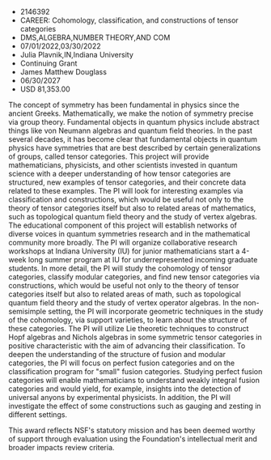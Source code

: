 
* 2146392
* CAREER: Cohomology, classification, and constructions of tensor categories
* DMS,ALGEBRA,NUMBER THEORY,AND COM
* 07/01/2022,03/30/2022
* Julia Plavnik,IN,Indiana University
* Continuing Grant
* James Matthew Douglass
* 06/30/2027
* USD 81,353.00

The concept of symmetry has been fundamental in physics since the ancient
Greeks. Mathematically, we make the notion of symmetry precise via group theory.
Fundamental objects in quantum physics include abstract things like von Neumann
algebras and quantum field theories. In the past several decades, it has become
clear that fundamental objects in quantum physics have symmetries that are best
described by certain generalizations of groups, called tensor categories. This
project will provide mathematicians, physicists, and other scientists invested
in quantum science with a deeper understanding of how tensor categories are
structured, new examples of tensor categories, and their concrete data related
to these examples. The PI will look for interesting examples via classification
and constructions, which would be useful not only to the theory of tensor
categories itself but also to related areas of mathematics, such as topological
quantum field theory and the study of vertex algebras. The educational component
of this project will establish networks of diverse voices in quantum symmetries
research and in the mathematical community more broadly. The PI will organize
collaborative research workshops at Indiana University (IU) for junior
mathematicians start a 4-week long summer program at IU for underrepresented
incoming graduate students. In more detail, the PI will study the cohomology of
tensor categories, classify modular categories, and find new tensor categories
via constructions, which would be useful not only to the theory of tensor
categories itself but also to related areas of math, such as topological quantum
field theory and the study of vertex operator algebras. In the non-semisimple
setting, the PI will incorporate geometric techniques in the study of the
cohomology, via support varieties, to learn about the structure of these
categories. The PI will utilize Lie theoretic techniques to construct Hopf
algebras and Nichols algebras in some symmetric tensor categories in positive
characteristic with the aim of advancing their classification. To deepen the
understanding of the structure of fusion and modular categories, the PI will
focus on perfect fusion categories and on the classification program for "small"
fusion categories. Studying perfect fusion categories will enable mathematicians
to understand weakly integral fusion categories and would yield, for example,
insights into the detection of universal anyons by experimental physicists. In
addition, the PI will investigate the effect of some constructions such as
gauging and zesting in different settings.

This award reflects NSF's statutory mission and has been deemed worthy of
support through evaluation using the Foundation's intellectual merit and broader
impacts review criteria.
